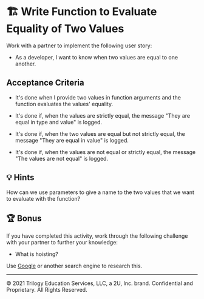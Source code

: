 # 🏗️ Write Function to Evaluate Equality of Two Values

Work with a partner to implement the following user story:

- As a developer, I want to know when two values are equal to one another.

## Acceptance Criteria

- It's done when I provide two values in function arguments and the function evaluates the values' equality.

- It's done if, when the values are strictly equal, the message "They are equal in type and value" is logged.

- It's done if, when the two values are equal but not strictly equal, the message "They are equal in value" is logged.

- It's done if, when the values are not equal or strictly equal, the message "The values are not equal" is logged.

## 💡 Hints

How can we use parameters to give a name to the two values that we want to evaluate with the function?

## 🏆 Bonus

If you have completed this activity, work through the following challenge with your partner to further your knowledge:

- What is hoisting?

Use [Google](https://www.google.com) or another search engine to research this.

---

© 2021 Trilogy Education Services, LLC, a 2U, Inc. brand. Confidential and Proprietary. All Rights Reserved.
